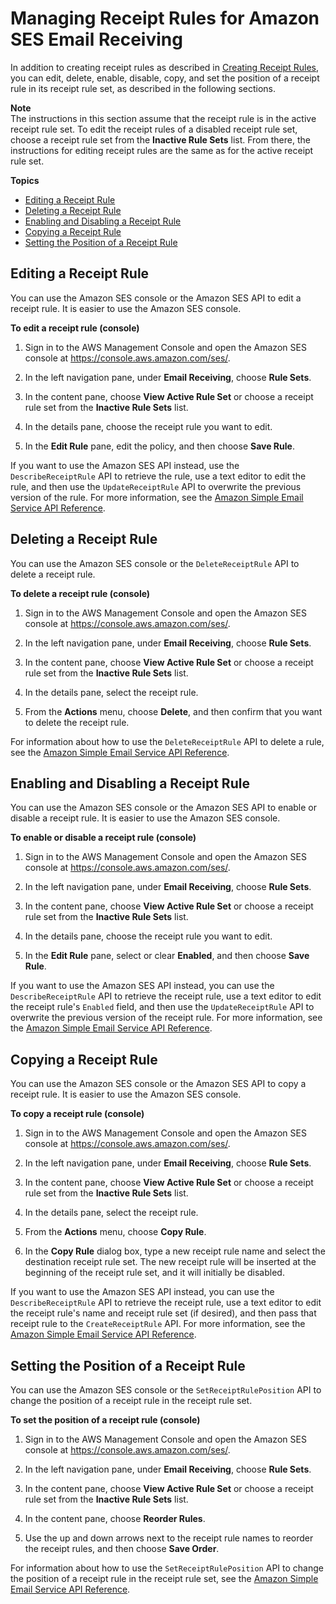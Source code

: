 # Managing Receipt Rules for Amazon SES Email Receiving<a name="receiving-email-managing-receipt-rules"></a>

In addition to creating receipt rules as described in [Creating Receipt Rules](receiving-email-receipt-rules.md), you can edit, delete, enable, disable, copy, and set the position of a receipt rule in its receipt rule set, as described in the following sections\.

**Note**  
The instructions in this section assume that the receipt rule is in the active receipt rule set\. To edit the receipt rules of a disabled receipt rule set, choose a receipt rule set from the **Inactive Rule Sets** list\. From there, the instructions for editing receipt rules are the same as for the active receipt rule set\.

**Topics**
+ [Editing a Receipt Rule](#receiving-email-managing-receipt-rules-edit)
+ [Deleting a Receipt Rule](#receiving-email-managing-receipt-rules-delete)
+ [Enabling and Disabling a Receipt Rule](#receiving-email-managing-receipt-rules-enable-disable)
+ [Copying a Receipt Rule](#receiving-email-managing-receipt-rules-copy)
+ [Setting the Position of a Receipt Rule](#receiving-email-managing-receipt-rules-set-position)

## Editing a Receipt Rule<a name="receiving-email-managing-receipt-rules-edit"></a>

You can use the Amazon SES console or the Amazon SES API to edit a receipt rule\. It is easier to use the Amazon SES console\. 

**To edit a receipt rule \(console\)**

1. Sign in to the AWS Management Console and open the Amazon SES console at [https://console\.aws\.amazon\.com/ses/](https://console.aws.amazon.com/ses/)\.

1. In the left navigation pane, under **Email Receiving**, choose **Rule Sets**\.

1. In the content pane, choose **View Active Rule Set** or choose a receipt rule set from the **Inactive Rule Sets** list\.

1. In the details pane, choose the receipt rule you want to edit\.

1. In the **Edit Rule** pane, edit the policy, and then choose **Save Rule**\.

If you want to use the Amazon SES API instead, use the `DescribeReceiptRule` API to retrieve the rule, use a text editor to edit the rule, and then use the `UpdateReceiptRule` API to overwrite the previous version of the rule\. For more information, see the [Amazon Simple Email Service API Reference](http://docs.aws.amazon.com/ses/latest/APIReference/API_UpdateReceiptRule.html)\.

## Deleting a Receipt Rule<a name="receiving-email-managing-receipt-rules-delete"></a>

You can use the Amazon SES console or the `DeleteReceiptRule` API to delete a receipt rule\.

**To delete a receipt rule \(console\)**

1. Sign in to the AWS Management Console and open the Amazon SES console at [https://console\.aws\.amazon\.com/ses/](https://console.aws.amazon.com/ses/)\.

1. In the left navigation pane, under **Email Receiving**, choose **Rule Sets**\.

1. In the content pane, choose **View Active Rule Set** or choose a receipt rule set from the **Inactive Rule Sets** list\.

1. In the details pane, select the receipt rule\.

1. From the **Actions** menu, choose **Delete**, and then confirm that you want to delete the receipt rule\.

For information about how to use the `DeleteReceiptRule` API to delete a rule, see the [Amazon Simple Email Service API Reference](http://docs.aws.amazon.com/ses/latest/APIReference/API_DeleteReceiptRule.html)\.

## Enabling and Disabling a Receipt Rule<a name="receiving-email-managing-receipt-rules-enable-disable"></a>

You can use the Amazon SES console or the Amazon SES API to enable or disable a receipt rule\. It is easier to use the Amazon SES console\.

**To enable or disable a receipt rule \(console\)**

1. Sign in to the AWS Management Console and open the Amazon SES console at [https://console\.aws\.amazon\.com/ses/](https://console.aws.amazon.com/ses/)\.

1. In the left navigation pane, under **Email Receiving**, choose **Rule Sets**\.

1. In the content pane, choose **View Active Rule Set** or choose a receipt rule set from the **Inactive Rule Sets** list\.

1. In the details pane, choose the receipt rule you want to edit\.

1. In the **Edit Rule** pane, select or clear **Enabled**, and then choose **Save Rule**\.

If you want to use the Amazon SES API instead, you can use the `DescribeReceiptRule` API to retrieve the receipt rule, use a text editor to edit the receipt rule's `Enabled` field, and then use the `UpdateReceiptRule` API to overwrite the previous version of the receipt rule\. For more information, see the [Amazon Simple Email Service API Reference](http://docs.aws.amazon.com/ses/latest/APIReference/API_UpdateReceiptRule.html)\.

## Copying a Receipt Rule<a name="receiving-email-managing-receipt-rules-copy"></a>

You can use the Amazon SES console or the Amazon SES API to copy a receipt rule\. It is easier to use the Amazon SES console\.

**To copy a receipt rule \(console\)**

1. Sign in to the AWS Management Console and open the Amazon SES console at [https://console\.aws\.amazon\.com/ses/](https://console.aws.amazon.com/ses/)\.

1. In the left navigation pane, under **Email Receiving**, choose **Rule Sets**\.

1. In the content pane, choose **View Active Rule Set** or choose a receipt rule set from the **Inactive Rule Sets** list\.

1. In the details pane, select the receipt rule\.

1. From the **Actions** menu, choose **Copy Rule**\.

1. In the **Copy Rule** dialog box, type a new receipt rule name and select the destination receipt rule set\. The new receipt rule will be inserted at the beginning of the receipt rule set, and it will initially be disabled\. 

If you want to use the Amazon SES API instead, you can use the `DescribeReceiptRule` API to retrieve the receipt rule, use a text editor to edit the receipt rule's name and receipt rule set \(if desired\), and then pass that receipt rule to the `CreateReceiptRule` API\. For more information, see the [Amazon Simple Email Service API Reference](http://docs.aws.amazon.com/ses/latest/APIReference/API_CreateReceiptRule.html)\. 

## Setting the Position of a Receipt Rule<a name="receiving-email-managing-receipt-rules-set-position"></a>

You can use the Amazon SES console or the `SetReceiptRulePosition` API to change the position of a receipt rule in the receipt rule set\.

**To set the position of a receipt rule \(console\)**

1. Sign in to the AWS Management Console and open the Amazon SES console at [https://console\.aws\.amazon\.com/ses/](https://console.aws.amazon.com/ses/)\.

1. In the left navigation pane, under **Email Receiving**, choose **Rule Sets**\.

1. In the content pane, choose **View Active Rule Set** or choose a receipt rule set from the **Inactive Rule Sets** list\.

1. In the content pane, choose **Reorder Rules**\.

1. Use the up and down arrows next to the receipt rule names to reorder the receipt rules, and then choose **Save Order**\.

For information about how to use the `SetReceiptRulePosition` API to change the position of a receipt rule in the receipt rule set, see the [Amazon Simple Email Service API Reference](http://docs.aws.amazon.com/ses/latest/APIReference/API_SetReceiptRulePosition.html)\.